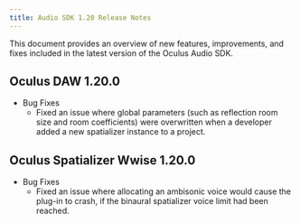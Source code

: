 ```yaml
---
title: Audio SDK 1.20 Release Notes
---
```

This document provides an overview of new features, improvements, and fixes included in the latest version of the Oculus Audio SDK.

## Oculus DAW 1.20.0

* Bug Fixes 
	+ Fixed an issue where global parameters (such as reflection room size and room coefficients) were overwritten when a developer added a new spatializer instance to a project.
	
## Oculus Spatializer Wwise 1.20.0

* Bug Fixes 
	+ Fixed an issue where allocating an ambisonic voice would cause the plug-in to crash, if the binaural spatializer voice limit had been reached.
	
